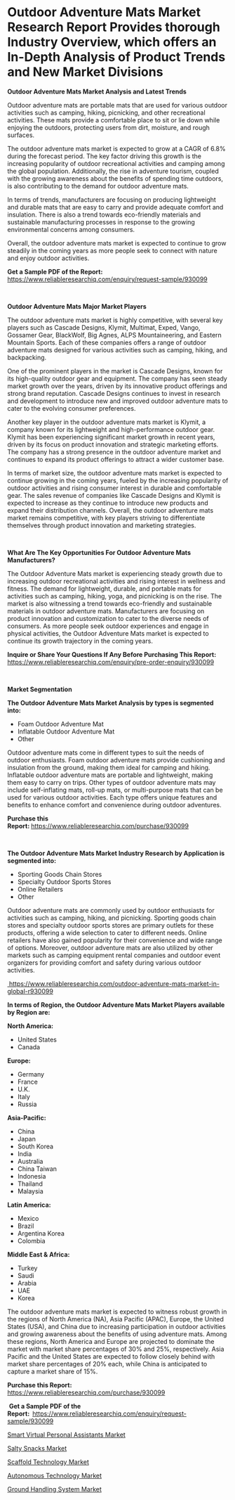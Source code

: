 <p><h1>Outdoor Adventure Mats Market Research Report Provides thorough Industry Overview, which offers an In-Depth Analysis of Product Trends and New Market Divisions</h1></p><p><strong>Outdoor Adventure Mats Market Analysis and Latest Trends</strong></p>
<p><p>Outdoor adventure mats are portable mats that are used for various outdoor activities such as camping, hiking, picnicking, and other recreational activities. These mats provide a comfortable place to sit or lie down while enjoying the outdoors, protecting users from dirt, moisture, and rough surfaces.</p><p>The outdoor adventure mats market is expected to grow at a CAGR of 6.8% during the forecast period. The key factor driving this growth is the increasing popularity of outdoor recreational activities and camping among the global population. Additionally, the rise in adventure tourism, coupled with the growing awareness about the benefits of spending time outdoors, is also contributing to the demand for outdoor adventure mats.</p><p>In terms of trends, manufacturers are focusing on producing lightweight and durable mats that are easy to carry and provide adequate comfort and insulation. There is also a trend towards eco-friendly materials and sustainable manufacturing processes in response to the growing environmental concerns among consumers.</p><p>Overall, the outdoor adventure mats market is expected to continue to grow steadily in the coming years as more people seek to connect with nature and enjoy outdoor activities.</p></p>
<p><strong>Get a Sample PDF of the Report:&nbsp;</strong> <a href="https://www.reliableresearchiq.com/enquiry/request-sample/930099">https://www.reliableresearchiq.com/enquiry/request-sample/930099</a></p>
<p>&nbsp;</p>
<p><strong>Outdoor Adventure Mats Major Market Players</strong></p>
<p><p>The outdoor adventure mats market is highly competitive, with several key players such as Cascade Designs, Klymit, Multimat, Exped, Vango, Gossamer Gear, BlackWolf, Big Agnes, ALPS Mountaineering, and Eastern Mountain Sports. Each of these companies offers a range of outdoor adventure mats designed for various activities such as camping, hiking, and backpacking.</p><p>One of the prominent players in the market is Cascade Designs, known for its high-quality outdoor gear and equipment. The company has seen steady market growth over the years, driven by its innovative product offerings and strong brand reputation. Cascade Designs continues to invest in research and development to introduce new and improved outdoor adventure mats to cater to the evolving consumer preferences.</p><p>Another key player in the outdoor adventure mats market is Klymit, a company known for its lightweight and high-performance outdoor gear. Klymit has been experiencing significant market growth in recent years, driven by its focus on product innovation and strategic marketing efforts. The company has a strong presence in the outdoor adventure market and continues to expand its product offerings to attract a wider customer base.</p><p>In terms of market size, the outdoor adventure mats market is expected to continue growing in the coming years, fueled by the increasing popularity of outdoor activities and rising consumer interest in durable and comfortable gear. The sales revenue of companies like Cascade Designs and Klymit is expected to increase as they continue to introduce new products and expand their distribution channels. Overall, the outdoor adventure mats market remains competitive, with key players striving to differentiate themselves through product innovation and marketing strategies.</p></p>
<p>&nbsp;</p>
<p><strong>What Are The Key Opportunities For Outdoor Adventure Mats Manufacturers?</strong></p>
<p><p>The Outdoor Adventure Mats market is experiencing steady growth due to increasing outdoor recreational activities and rising interest in wellness and fitness. The demand for lightweight, durable, and portable mats for activities such as camping, hiking, yoga, and picnicking is on the rise. The market is also witnessing a trend towards eco-friendly and sustainable materials in outdoor adventure mats. Manufacturers are focusing on product innovation and customization to cater to the diverse needs of consumers. As more people seek outdoor experiences and engage in physical activities, the Outdoor Adventure Mats market is expected to continue its growth trajectory in the coming years.</p></p>
<p><strong>Inquire or Share Your Questions If Any Before Purchasing This Report:</strong> <a href="https://www.reliableresearchiq.com/enquiry/pre-order-enquiry/930099">https://www.reliableresearchiq.com/enquiry/pre-order-enquiry/930099</a></p>
<p>&nbsp;</p>
<p><strong>Market Segmentation</strong></p>
<p><strong>The Outdoor Adventure Mats Market Analysis by types is segmented into:</strong></p>
<p><ul><li>Foam Outdoor Adventure Mat</li><li>Inflatable Outdoor Adventure Mat</li><li>Other</li></ul></p>
<p><p>Outdoor adventure mats come in different types to suit the needs of outdoor enthusiasts. Foam outdoor adventure mats provide cushioning and insulation from the ground, making them ideal for camping and hiking. Inflatable outdoor adventure mats are portable and lightweight, making them easy to carry on trips. Other types of outdoor adventure mats may include self-inflating mats, roll-up mats, or multi-purpose mats that can be used for various outdoor activities. Each type offers unique features and benefits to enhance comfort and convenience during outdoor adventures.</p></p>
<p><strong>Purchase this Report:&nbsp;</strong><a href="https://www.reliableresearchiq.com/purchase/930099">https://www.reliableresearchiq.com/purchase/930099</a></p>
<p>&nbsp;</p>
<p><strong>The Outdoor Adventure Mats Market Industry Research by Application is segmented into:</strong></p>
<p><ul><li>Sporting Goods Chain Stores</li><li>Specialty Outdoor Sports Stores</li><li>Online Retailers</li><li>Other</li></ul></p>
<p><p>Outdoor adventure mats are commonly used by outdoor enthusiasts for activities such as camping, hiking, and picnicking. Sporting goods chain stores and specialty outdoor sports stores are primary outlets for these products, offering a wide selection to cater to different needs. Online retailers have also gained popularity for their convenience and wide range of options. Moreover, outdoor adventure mats are also utilized by other markets such as camping equipment rental companies and outdoor event organizers for providing comfort and safety during various outdoor activities.</p></p>
<p><a href="https://www.reliableresearchiq.com/outdoor-adventure-mats-market-in-global-r930099">&nbsp;https://www.reliableresearchiq.com/outdoor-adventure-mats-market-in-global-r930099</a></p>
<p><strong>In terms of Region, the Outdoor Adventure Mats Market Players available by Region are:</strong></p>
<p>
    <p> <strong> North America: </strong>
        <ul>
            <li>United States</li>
            <li>Canada</li>
        </ul>
        </p> 
    <p> <strong> Europe: </strong>
        <ul>
            <li>Germany</li>
            <li>France</li>
            <li>U.K.</li>
            <li>Italy</li>
            <li>Russia</li>
        </ul>
        </p> 
    <p> <strong> Asia-Pacific: </strong>
        <ul>
            <li>China</li>
            <li>Japan</li>
            <li>South Korea</li>
            <li>India</li>
            <li>Australia</li>
            <li>China Taiwan</li>
            <li>Indonesia</li>
            <li>Thailand</li>
            <li>Malaysia</li>
        </ul>
        </p> 
    <p> <strong> Latin America: </strong>
        <ul>
            <li>Mexico</li>
            <li>Brazil</li>
            <li>Argentina Korea</li>
            <li>Colombia</li>
        </ul>
        </p> 
    <p> <strong> Middle East & Africa: </strong>
        <ul>
            <li>Turkey</li>
            <li>Saudi</li>
            <li>Arabia</li>
            <li>UAE</li>
            <li>Korea</li>
        </ul>
    </p>
    </p>
<p><p>The outdoor adventure mats market is expected to witness robust growth in the regions of North America (NA), Asia Pacific (APAC), Europe, the United States (USA), and China due to increasing participation in outdoor activities and growing awareness about the benefits of using adventure mats. Among these regions, North America and Europe are projected to dominate the market with market share percentages of 30% and 25%, respectively. Asia Pacific and the United States are expected to follow closely behind with market share percentages of 20% each, while China is anticipated to capture a market share of 15%.</p></p>
<p><strong>Purchase this Report: </strong><a href="https://www.reliableresearchiq.com/purchase/930099">https://www.reliableresearchiq.com/purchase/930099</a></p>
<p>&nbsp;<strong>Get a Sample PDF of the Report:&nbsp;&nbsp;</strong><a href="https://www.reliableresearchiq.com/enquiry/request-sample/930099">https://www.reliableresearchiq.com/enquiry/request-sample/930099</a></p>
<p><strong></strong></p>
<p><p><a href="https://medium.com/@jeancoleman732/smart-virtual-personal-assistants-industry-sector-new-technologies-and-market-impact-forecasted-681b64e66191">Smart Virtual Personal Assistants Market</a></p><p><a href="https://medium.com/@luke.wilson7856/navigating-the-salty-snacks-market-expert-analysis-and-market-forecast-for-period-from-2024-to-6420eb0629a8">Salty Snacks Market</a></p><p><a href="https://medium.com/@veroniceroa846/scaffold-technology-market-research-report-market-forecast-and-growth-prospects-with-a-steady-cagr-17a970577ed9">Scaffold Technology Market</a></p><p><a href="https://medium.com/@haangelat16/autonomous-technology-market-outlook-and-forecast-from-2024-to-2031-a7365bb33916">Autonomous Technology Market</a></p><p><a href="https://medium.com/@luke.russell779/ground-handling-system-market-size-growth-trends-statistics-forecasts-2024-2031-67e3820bdee6">Ground Handling System Market</a></p></p>